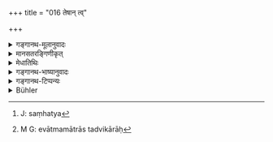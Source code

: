 +++
title = "016 तेषान् त्व्"

+++

<details><summary>गङ्गानथ-मूलानुवादः</summary>

Having combined the subtile components of the said six principles of illimitable potency with their own evolutes, he created even all beings.—(16)
</details>

<details><summary>मानसतरङ्गिणीकृत्</summary>

This entity differentiated into 6 types of minute particles, which possess properties without exception, and combined with minute particles of that original entity, gave rise to the elements of all existence.
</details>

<details><summary>मेधातिथिः</summary>

**तेषां षण्णां** या **आत्ममात्रास्** तासु **सूक्ष्मान्** **अवयवान्** **संनिवेश्य** **सर्वभूतानि निर्ममे** । तत्र षट्संख्यया वक्ष्यमाणानि पञ्च तन्मात्राणि अतिक्रान्तश् चाहंकारः प्रतिनिर्दिश्यते । आत्ममात्रास् तेषां स्वविकाराः । तन्मात्राणां भूतानि, अहंकारस्येन्द्रियाणि । पृथिव्यादिषु भूतेषु शरीररूपतया तिष्ठत्सु सूक्ष्मान् अवयवांस् तन्मात्राहंकारान् संनिवेश्य यथास्थानं योजनं कृत्वा सर्वभूतानि देवमनुष्यतिर्यक्पक्षिस्थावरादीनि निर्ममे । एतद् उक्तं भवति । षड् अविशेषा अवयवा एकदेशारम्भकाः सर्वस्य जगतस् तस्य तदारब्धत्वात् । सूक्ष्मत्वं तन्मात्रसंज्ञयैव सिद्धम् । तानि संनिवेश्य संनिहत्य[^४८] तेषाम् एवात्ममात्रांस् तद्विकारान्[^४९] भूतेन्द्रियाणि निर्ममे । तैश् च पिण्डसृष्टिं चकारात् । "**मात्रासु**" इत्य् अत्र "मात्राभिः" इति युक्तः पाठः ॥ १.१६ ॥


[^४९]:
     M G: evātmamātrās tadvikārāḥ


[^४८]:
     J: saṃhatya
</details>

<details><summary>गङ्गानथ-भाष्यानुवादः</summary>

The said six principles of their own respective evolutes,—to these he joined their subtile components, and thus created all beings.

The number ‘*six*,’ (mentioned in connection with the Principles) is made up of the *five* ‘Rudimentary Substances,’ to be described later on, and the ‘Principle of Egoism’ already described.

The ‘*own envolutes*’ of these Principles, are their respective products; *i.e*., the elemental substances, which are the products of the‘Rudimentary Substances,’ the Sense-organs which are the products of the ‘Principle of Egoism.’ The Eaṛth and the other Elemental Substances being present, like so many ‘bodies,’ he joined to them the ‘subtile components’; *i.e*., the Rudimentary Substances and the Principle of Egoism; that is, he placed them in their proper places, and thus ‘*created all beings*,’—Gods, men, animals, birds, trees and so forth.

The meaning is as follows:—The six subtile components are productive of one portion of the entire world, the whole of which is evolved out of them; that they are ‘subtile’ is proved by the fact of their being ‘rudimentary’ in their character;—these he ‘*combined*,’ *i.e*., brought together, *with their own envolutes*,’ *i.e*., their respective products; he produced the material substances and the organs (of action), and through these, the entire material world; these latter being indicated by the word ‘even.’

In place of ‘*mātrāsu*’ it is better to rend ‘*mātrābhiḥ*’.—(16)
</details>

<details><summary>गङ्गानथ-टिप्पन्यः</summary>

*Six elements*—The five Rudimentary Substances and the Principle of
Egoism.

Here also, and for reasons similar to the above, there is a difference
of opinion among commentators.

Nandana, and Rāghavānanda take the verse as describing the creation of
the *bodies* of things from the *body* of the Creator, and that of their
*souls* from His Soul.

The ‘six’, Rāghavānanda takes as standing for the six sense-organs, and
Nandana as for the six *tattvas*—

1.  Mahat,
2.  Ahaṅkāra,
3.  Manas,
4.  Subtile Elements,
5.  Organs, of Action
6.  and Organs of Sensation.

Medhātithi takes the verse simply as describing how the Creator created
all beings by combining ‘the subtile components of the said six
principles’ with ‘their own evolutes.’

Hopkins remarks that ‘*ātmamātrā*’ stands for ‘the *spiritual* atom as
opposed to the *elementary*,—not reflexive *elements of himself*.’
</details>

<details><summary>Bühler</summary>

016	But, joining minute particles even of those six, which possess measureless power, with particles of himself, he created all beings.
</details>
